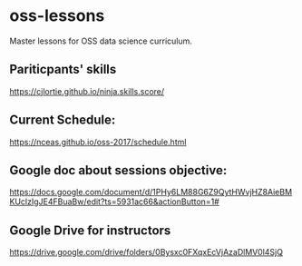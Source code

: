# oss-lessons

Master lessons for OSS data science curriculum.

## Pariticpants' skills

<https://cjlortie.github.io/ninja.skills.score/>

## Current Schedule:

<https://nceas.github.io/oss-2017/schedule.html>

## Google doc about sessions objective:

<https://docs.google.com/document/d/1PHy6LM88G6Z9QytHWvjHZ8AieBMKUclzIgJE4FBuaBw/edit?ts=5931ac66&actionButton=1#>

## Google Drive for instructors

<https://drive.google.com/drive/folders/0Bysxc0FXqxEcVjAzaDlMV0l4SjQ>